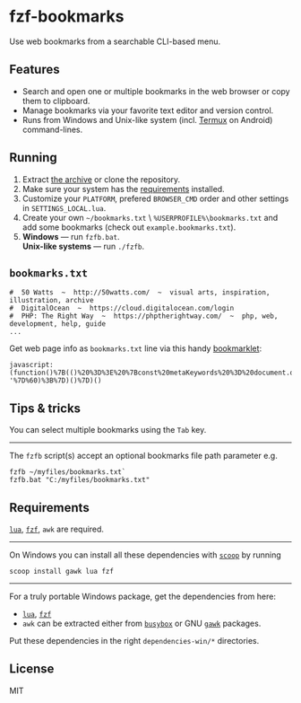 # fzf-bookmarks

Use web bookmarks from a searchable CLI-based menu.

## Features

- Search and open one or multiple bookmarks in the web browser or copy them to clipboard.
- Manage bookmarks via your favorite text editor and version control.
- Runs from Windows and Unix-like system (incl. <a href="https://termux.com/">Termux</a> on Android) command-lines.

## Running

1. Extract <a href="https://github.com/andis-spr/fzf-bookmarks/archive/master.zip">the archive</a> or clone the repository.
2. Make sure your system has the <a href="#requirements">requirements</a> installed.
2. Customize your `PLATFORM`, prefered `BROWSER_CMD` order and other settings in `SETTINGS_LOCAL.lua`.
3. Create your own `~/bookmarks.txt` \ `%USERPROFILE%\bookmarks.txt` and add some bookmarks (check out `example.bookmarks.txt`).
4. **Windows** — run `fzfb.bat`.<br />**Unix-like systems** — run `./fzfb`.

## `bookmarks.txt`

```
#  50 Watts  ~  http://50watts.com/  ~  visual arts, inspiration, illustration, archive
#  DigitalOcean  ~  https://cloud.digitalocean.com/login
#  PHP: The Right Way  ~  https://phptherightway.com/  ~  php, web, development, help, guide
...
```

Get web page info as `bookmarks.txt` line via this handy <a href="https://en.wikipedia.org/wiki/Bookmarklet">bookmarklet</a>:

```
javascript:(function()%7B(()%20%3D%3E%20%7Bconst%20metaKeywords%20%3D%20document.querySelector(%60meta%5Bname%3D%22keywords%22%5D%60)%3Bconst%20title%20%3D%20document.title.replace(%2F%5Cs%2B%2Fg%2C%20%60%20%60).trim()%3Bconst%20prepend%20%3D%20%60%23%20%20%60%3Bconst%20colDelimeter%20%3D%20%60%20%20~%20%20%60%3Bprompt(%60Copy%20this%20bookmark%60%2C%60%24%7Bprepend%7D%24%7Btitle.length%20%3E%200%20%3F%20title%20%3A%20window.location.hostname%7D%24%7BcolDelimeter%7D%24%7Bwindow.location%7D%24%7BcolDelimeter%7D%24%7BmetaKeywords%20%3F%20metaKeywords.content.replace(%2F%5Cs%2B%2Fg%2C%20%60%20%60).trim()%20%3A%20'-'%7D%60)%3B%7D)()%7D)()
```

## Tips & tricks

You can select multiple bookmarks using the `Tab` key.

---

The `fzfb` script(s) accept an optional bookmarks file path parameter e.g.
```
fzfb ~/myfiles/bookmarks.txt`
fzfb.bat "C:/myfiles/bookmarks.txt"
```

## Requirements

<a href="https://www.lua.org/">`lua`</a>, <a href="https://github.com/junegunn/fzf">`fzf`</a>, `awk` are required.

---

On Windows you can install all these dependencies with <a href="https://scoop.sh" target="_blank">`scoop`</a> by running

```
scoop install gawk lua fzf
```

---

For a truly portable Windows package, get the dependencies from here:

- <a href="https://sourceforge.net/projects/luabinaries/files/5.4.0/Tools%20Executables/">`lua`</a>, <a href="https://github.com/junegunn/fzf-bin/releases">`fzf`</a>
- `awk` can be extracted either from <a href="https://frippery.org/busybox/">`busybox`</a> or GNU <a href="http://gnuwin32.sourceforge.net/packages/gawk.htm">`gawk`</a> packages.

Put these dependencies in the right `dependencies-win/*` directories.

## License

MIT
